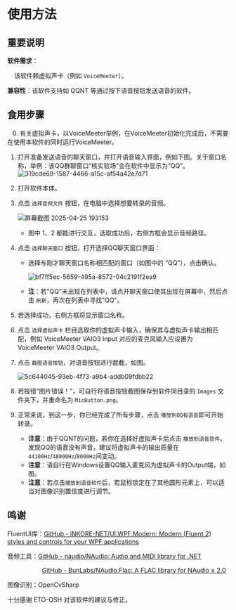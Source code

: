 # 使用方法

## 重要说明

**软件需求**：

    该软件赖虚拟声卡（例如 `VoiceMeeter`）。

**兼容性**：该软件支持如 QQNT 等通过按下语音按钮发送语音的软件。

## 食用步骤

   0. 有关虚拟声卡，以VoiceMeeter举例，在VoiceMeeter初始化完成后，不需要在使用本软件的同时运行VoiceMeeter。

1. 打开准备发送语音的聊天窗口，并打开语音输入界面，例如下图。关于窗口名称，举例：该QQ群聊窗口“核实验场”会在软件中显示为“QQ”。
   ![319cde69-1587-4466-a15c-af54a42e7d71](file:///C:/Users/XunZhe/Pictures/Typedown/319cde69-1587-4466-a15c-af54a42e7d71.png)

2. 打开软件本体。

3. 点击 `选择音频文件` 按钮，在电脑中选择想要转录的音频。
   
   ![屏幕截图 2025-04-25 193153](D:\Files\图片\屏幕截图%202025-04-25%20193153.png)
   
   - 图中 1、2 都能进行交互，选取成功后，右侧方框会显示音频路径。

4. 点击 `选择聊天窗口` 按钮，打开选择QQ聊天窗口界面：
   
   - 选择与刚才聊天窗口名称相匹配的窗口（如图中的 “QQ”），点击确认。
     
     ![bf7ff5ec-5659-495a-8572-04c2191f2ea9](file:///C:/Users/XunZhe/Pictures/Typedown/bf7ff5ec-5659-495a-8572-04c2191f2ea9.png)
   - **注**：若"QQ"未出现在列表中，请点开聊天窗口使其出现在屏幕中，然后点击 `刷新`，再次在列表中寻找"QQ"。

5. 若选择成功，右侧方框将显示窗口名称。

6. 点击 `选择虚拟声卡` 栏目选取你的虚拟声卡输入，确保其与虚拟声卡输出相匹配，例如 VoiceMeeter VAIO3 Input 对应的麦克风输入应设置为 VoiceMeeter VAIO3 Output。

7. 点击 `截图语音按钮`，对语音按钮进行裁截，如图。
   
   ![5c644045-93eb-4f73-a9b4-addb09fdbb22](file:///C:/Users/XunZhe/Pictures/Typedown/5c644045-93eb-4f73-a9b4-addb09fdbb22.png)

8. 若报错“图片错误！”，可自行将语音按钮截图保存到软件同目录的 `Images` 文件夹下，并重命名为 `MicButton.png`。

9. 正常来说，到这一步，你已经完成了所有步骤，点击 `播放到QQ有语音`即可开始转录。
   
   * **注意**：由于QQNT的问题，若你在选择好虚拟声卡后点击 `播放到语音软件`，发现QQ的语音没有声音，建议将虚拟声卡的输出质量在`44100Hz`/`48000Hz`/`8000Hz`间变动。
   * **注意**：请自行在Windows设置QQ输入麦克风为虚拟声卡的Output端，如图。
   * **注意**：若点击`播放到语音软件`后，若鼠标锁定在了其他圆形元素上，可以适当对图像识别置信度进行调节。
     
     

## 鸣谢

FluentUI库：[GitHub - iNKORE-NET/UI.WPF.Modern: Modern (Fluent 2) styles and controls for your WPF applications](https://github.com/iNKORE-NET/UI.WPF.Modern)

音频工具：[GitHub - naudio/NAudio: Audio and MIDI library for .NET](https://github.com/naudio/NAudio)

                    [GitHub - BunLabs/NAudio.Flac: A FLAC library for NAudio ≥ 2.0](https://github.com/BunLabs/NAudio.Flac)

图像识别：OpenCvSharp

十分感谢 ETO-QSH 对该软件的建议与修正。
